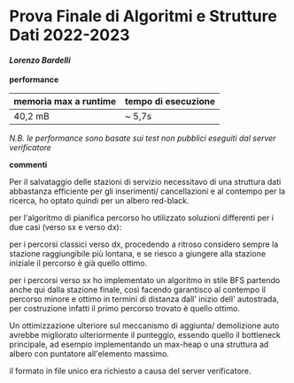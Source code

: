 # Prova Finale di Algoritmi e Strutture Dati 2022-2023

#### ***Lorenzo Bardelli***

**performance**

| memoria max a runtime | tempo di esecuzione |
| --------------------- | ------------------- |
|  40,2 mB               | ~ 5,7s             |

*N.B. le performance sono basate sui test non pubblici eseguiti dal server verificatore*

**commenti**

Per il salvataggio delle stazioni di servizio necessitavo di una struttura dati abbastanza efficiente per gli inserimenti/ cancellazioni e al contempo per la ricerca, ho optato quindi per un albero red-black. 

per l'algoritmo di pianifica percorso ho utilizzato soluzioni differenti per i due casi (verso sx e verso dx):

per i percorsi classici verso dx, procedendo a ritroso considero sempre la stazione raggiungibile più lontana, e se riesco a giungere alla stazione iniziale il percorso è già quello ottimo.

per i percorsi verso sx ho implementato un algoritmo in stile BFS partendo anche qui dalla stazione finale, così facendo garantisco al contempo il percorso minore e ottimo in termini di distanza dall' inizio dell' autostrada, per costruzione infatti il primo percorso trovato è quello ottimo.

Un ottimizzazione ulteriore sul meccanismo di aggiunta/ demolizione auto avrebbe migliorato ulteriormente il punteggio, essendo quello il bottleneck principale, ad esempio implementando un max-heap o una struttura ad albero con puntatore all'elemento massimo.

il formato in file unico era richiesto a causa del server verificatore.
